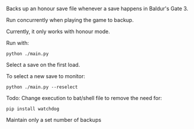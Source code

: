 Backs up an honour save file whenever a save happens in Baldur's Gate 3. 

Run concurrently when playing the game to backup.

Currently, it only works with honour mode.

Run with:
```
python ./main.py
```
Select a save on the first load.

To select a new save to monitor:
```
python ./main.py --reselect
```


Todo:
Change execution to bat/shell file to remove the need for:
```
pip install watchdog
```

Maintain only a set number of backups
